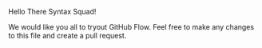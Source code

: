Hello There Syntax Squad!

We would like you all to tryout GitHub Flow.
Feel free to make any changes to this file and create a pull request.
